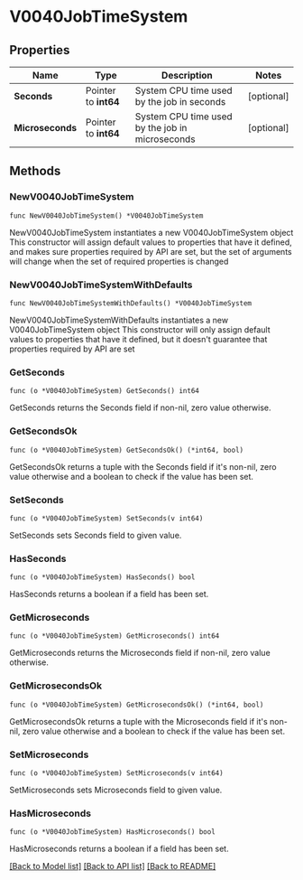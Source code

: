 # V0040JobTimeSystem

## Properties

Name | Type | Description | Notes
------------ | ------------- | ------------- | -------------
**Seconds** | Pointer to **int64** | System CPU time used by the job in seconds | [optional] 
**Microseconds** | Pointer to **int64** | System CPU time used by the job in microseconds | [optional] 

## Methods

### NewV0040JobTimeSystem

`func NewV0040JobTimeSystem() *V0040JobTimeSystem`

NewV0040JobTimeSystem instantiates a new V0040JobTimeSystem object
This constructor will assign default values to properties that have it defined,
and makes sure properties required by API are set, but the set of arguments
will change when the set of required properties is changed

### NewV0040JobTimeSystemWithDefaults

`func NewV0040JobTimeSystemWithDefaults() *V0040JobTimeSystem`

NewV0040JobTimeSystemWithDefaults instantiates a new V0040JobTimeSystem object
This constructor will only assign default values to properties that have it defined,
but it doesn't guarantee that properties required by API are set

### GetSeconds

`func (o *V0040JobTimeSystem) GetSeconds() int64`

GetSeconds returns the Seconds field if non-nil, zero value otherwise.

### GetSecondsOk

`func (o *V0040JobTimeSystem) GetSecondsOk() (*int64, bool)`

GetSecondsOk returns a tuple with the Seconds field if it's non-nil, zero value otherwise
and a boolean to check if the value has been set.

### SetSeconds

`func (o *V0040JobTimeSystem) SetSeconds(v int64)`

SetSeconds sets Seconds field to given value.

### HasSeconds

`func (o *V0040JobTimeSystem) HasSeconds() bool`

HasSeconds returns a boolean if a field has been set.

### GetMicroseconds

`func (o *V0040JobTimeSystem) GetMicroseconds() int64`

GetMicroseconds returns the Microseconds field if non-nil, zero value otherwise.

### GetMicrosecondsOk

`func (o *V0040JobTimeSystem) GetMicrosecondsOk() (*int64, bool)`

GetMicrosecondsOk returns a tuple with the Microseconds field if it's non-nil, zero value otherwise
and a boolean to check if the value has been set.

### SetMicroseconds

`func (o *V0040JobTimeSystem) SetMicroseconds(v int64)`

SetMicroseconds sets Microseconds field to given value.

### HasMicroseconds

`func (o *V0040JobTimeSystem) HasMicroseconds() bool`

HasMicroseconds returns a boolean if a field has been set.


[[Back to Model list]](../README.md#documentation-for-models) [[Back to API list]](../README.md#documentation-for-api-endpoints) [[Back to README]](../README.md)


